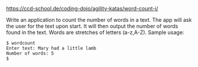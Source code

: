 https://ccd-school.de/coding-dojo/agility-katas/word-count-i/

Write an application to count the number of words in a text. The app will ask the user for the text upon start. It will 
then output the number of words found in the text. Words are stretches of letters (a-z,A-Z). Sample usage:

```
$ wordcount
Enter text: Mary had a little lamb
Number of words: 5
$
```

